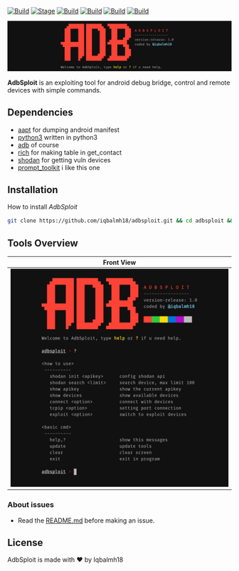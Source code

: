
[![Build](https://img.shields.io/badge/AdbSploit-brightgreen.svg?maxAge=259200)]()
[![Stage](https://img.shields.io/badge/Version-1.0-brightgreen.svg)]()
[![Build](https://img.shields.io/badge/Support-Linux&Termux-orange.svg)]()
[![Build](https://img.shields.io/badge/Exploit-ADB-red.svg?maxAge=259200)]()
[![Build](https://img.shields.io/badge/Language-Python3-blue.svg?maxAge=259200)]()
[![Build](https://img.shields.io/badge/Contributor-iqbalmh18-red.svg?style=flat)]()

![Banner](https://raw.githubusercontent.com/iqbalmh18/adbsploit/main/.readme/20201011_222024.jpg)

**AdbSploit** is an exploiting tool for android debug bridge, control and remote devices with simple commands. 

## Dependencies
- [aapt](https://androidaapt.com/) for dumping android manifest
- [python3](https://www.python.org/downloads/release/python-386) written in python3
- [adb](https://pkgs.org/download/android-tools-adb) of course
- [rich](https://pypi.org/project/rich/) for making table in get_contact
- [shodan](https://pypi.org/project/shodan/) for getting vuln devices
- [prompt_toolkit](https://pypi.org/project/prompt_toolkit) i like this one

## Installation
How to install *AdbSploit* 
```bash
git clone https://github.com/iqbalmh18/adbsploit.git && cd adbsploit && chmod +x setup && ./setup
```
## Tools Overview
| Front View |
| ------------  |
|![Index](https://raw.githubusercontent.com/iqbalmh18/adbsploit/main/.readme/20201011_222154.jpg)|

### About issues
- Read the [README.md](https://github.com/iqbalmh18/adbsploit/blob/master/README.md) before making an issue.

## License
AdbSploit is made with ❤️ by Iqbalmh18


